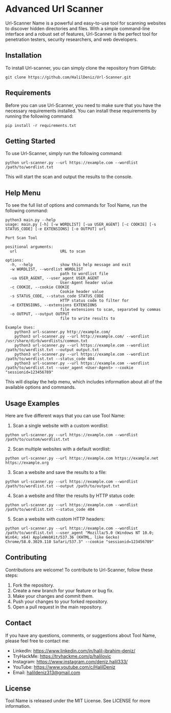 # Advanced Url Scanner


Url-Scanner Name is a powerful and easy-to-use tool for scanning websites to discover hidden directories and files. With a simple command-line interface and a robust set of features, Url-Scanner is the perfect tool for penetration testers, security researchers, and web developers.

## Installation

To install Url-scanner, you can simply clone the repository from GitHub:

```
git clone https://github.com/HalilDeniz/Url-Scanner.git
```

## Requirements

Before you can use Url-Scanner, you need to make sure that you have the necessary requirements installed. You can install these requirements by running the following command:

```
pip install -r requirements.txt
```

## Getting Started

To use Url-Scanner, simply run the following command:

```
python url-scanner.py --url https://example.com --wordlist /path/to/wordlist.txt
```

This will start the scan and output the results to the console.

## Help Menu

To see the full list of options and commands for Tool Name, run the following command:

```
python3 main.py --help
usage: main.py [-h] [-w WORDLIST] [-ua USER_AGENT] [-c COOKIE] [-s STATUS_CODE] [-e EXTENSIONS] [-o OUTPUT] url

Port Scan Tool

positional arguments:
  url                   URL to scan

options:
  -h, --help            show this help message and exit
  -w WORDLIST, --wordlist WORDLIST
                        path to wordlist file
  -ua USER_AGENT, --user_agent USER_AGENT
                        User-Agent header value
  -c COOKIE, --cookie COOKIE
                        Cookie header value
  -s STATUS_CODE, --status_code STATUS_CODE
                        HTTP status code to filter for
  -e EXTENSIONS, --extensions EXTENSIONS
                        file extensions to scan, separated by commas
  -o OUTPUT, --output OUTPUT
                        file to write results to

Example Uses:
    python3 url-scanner.py http://example.com/
    python3 url-scanner.py --url http://example.com/ --wordlist /usr/share/dirb/wordlists/common.txt
    python3 url-scanner.py --url https://example.com --wordlist /path/to/wordlist.txt --output output.txt
    python3 url-scanner.py --url https://example.com --wordlist /path/to/wordlist.txt --status_code 404
    python3 url-scanner.py --url https://example.com --wordlist /path/to/wordlist.txt --user_agent <User-Agent> --cookie "sessionid=123456789"

```

This will display the help menu, which includes information about all of the available options and commands.

## Usage Examples

Here are five different ways that you can use Tool Name:

1. Scan a single website with a custom wordlist:

```
python url-scanner.py --url https://example.com --wordlist /path/to/custom/wordlist.txt
```

2. Scan multiple websites with a default wordlist:

```
python url-scanner.py --url https://example.com https://example.net https://example.org
```

3. Scan a website and save the results to a file:

```
python url-scanner.py --url https://example.com --wordlist /path/to/wordlist.txt --output /path/to/output.txt
```

4. Scan a website and filter the results by HTTP status code:

```
python url-scanner.py --url https://example.com --wordlist /path/to/wordlist.txt --status_code 404
```

5. Scan a website with custom HTTP headers:

```
python url-scanner.py --url https://example.com --wordlist /path/to/wordlist.txt --user_agent "Mozilla/5.0 (Windows NT 10.0; Win64; x64) AppleWebKit/537.36 (KHTML, like Gecko) Chrome/58.0.3029.110 Safari/537.3" --cookie "sessionid=123456789"
```
## Contributing
Contributions are welcome! To contribute to Url-Scanner, follow these steps:

1. Fork the repository.
2. Create a new branch for your feature or bug fix.
3. Make your changes and commit them.
4. Push your changes to your forked repository.
5. Open a pull request in the main repository.


## Contact

If you have any questions, comments, or suggestions about Tool Name, please feel free to contact me:

- LinkedIn: https://www.linkedin.com/in/halil-ibrahim-deniz/
- TryHackMe: https://tryhackme.com/p/halilovic
- Instagram: https://www.instagram.com/deniz.halil333/
- YouTube: https://www.youtube.com/c/HalilDeniz
- Email: halildeniz313@gmail.com

## License

Tool Name is released under the MIT License. See LICENSE for more information.
